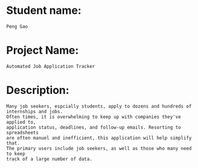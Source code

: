 # Student name: 
    Peng Gao
# Project Name: 
    Automated Job Application Tracker 
# Description: 
    Many job seekers, espcially students, apply to dozens and hundreds of internships and jobs.
    Often times, it is overwhelming to keep up with companies they've applied to,
    application status, deadlines, and follow-up emails. Resorting to spreadsheets
    are often manuel and inefficient, this application will help simplify that. 
    The primary users include job seekers, as well as those who many need to keep
    track of a large number of data.
